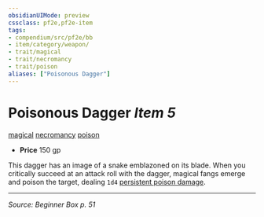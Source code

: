 ```yaml
---
obsidianUIMode: preview
cssclass: pf2e,pf2e-item
tags:
- compendium/src/pf2e/bb
- item/category/weapon/
- trait/magical
- trait/necromancy
- trait/poison
aliases: ["Poisonous Dagger"]
---
```

# Poisonous Dagger *Item 5*  
[magical](magical.md "Magical Item Trait")  [necromancy](necromancy.md "Necromancy School Trait")  [poison](Reference/Rules/Traits/poison.md "Poison Effect Trait")  

- **Price** 150 gp

This dagger has an image of a snake emblazoned on its blade. When you critically succeed at an attack roll with the dagger, magical fangs emerge and poison the target, dealing `1d4` [persistent poison damage](conditions.md#Persistent%20Damage).


---
*Source: Beginner Box p. 51*